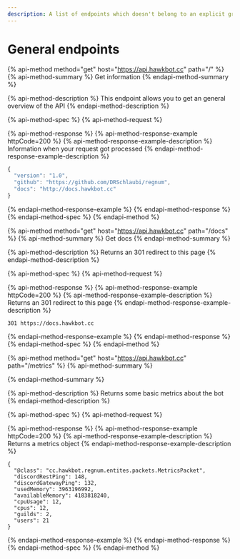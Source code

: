 ```yaml
---
description: A list of endpoints which doesn't belong to an explicit group
---
```


# General endpoints

{% api-method method="get" host="https://api.hawkbot.cc" path="/" %}
{% api-method-summary %}
Get information
{% endapi-method-summary %}

{% api-method-description %}
This endpoint allows you to get an general overview of the API
{% endapi-method-description %}

{% api-method-spec %}
{% api-method-request %}

{% api-method-response %}
{% api-method-response-example httpCode=200 %}
{% api-method-response-example-description %}
Information when your request got processed
{% endapi-method-response-example-description %}

```javascript
{
  "version": "1.0",
  "github": "https://github.com/DRSchlaubi/regnum",
  "docs": "http://docs.hawkbot.cc"
}
```
{% endapi-method-response-example %}
{% endapi-method-response %}
{% endapi-method-spec %}
{% endapi-method %}

{% api-method method="get" host="https://api.hawkbot.cc" path="/docs" %}
{% api-method-summary %}
Get docs
{% endapi-method-summary %}

{% api-method-description %}
Returns an 301 redirect to this page
{% endapi-method-description %}

{% api-method-spec %}
{% api-method-request %}

{% api-method-response %}
{% api-method-response-example httpCode=200 %}
{% api-method-response-example-description %}
Returns an 301 redirect to this page
{% endapi-method-response-example-description %}

```
301 https://docs.hawkbot.cc
```
{% endapi-method-response-example %}
{% endapi-method-response %}
{% endapi-method-spec %}
{% endapi-method %}

{% api-method method="get" host="https://api.hawkbot.cc" path="/metrics" %}
{% api-method-summary %}

{% endapi-method-summary %}

{% api-method-description %}
Returns some basic metrics about the bot
{% endapi-method-description %}

{% api-method-spec %}
{% api-method-request %}

{% api-method-response %}
{% api-method-response-example httpCode=200 %}
{% api-method-response-example-description %}
Returns a metrics object
{% endapi-method-response-example-description %}

```
{
  "@class": "cc.hawkbot.regnum.entites.packets.MetricsPacket",
  "discordRestPing": 148,
  "discordGatewayPing": 132,
  "usedMemory": 3963196992,
  "availableMemory": 4183818240,
  "cpuUsage": 12,
  "cpus": 12,
  "guilds": 2,
  "users": 21
}
```
{% endapi-method-response-example %}
{% endapi-method-response %}
{% endapi-method-spec %}
{% endapi-method %}

